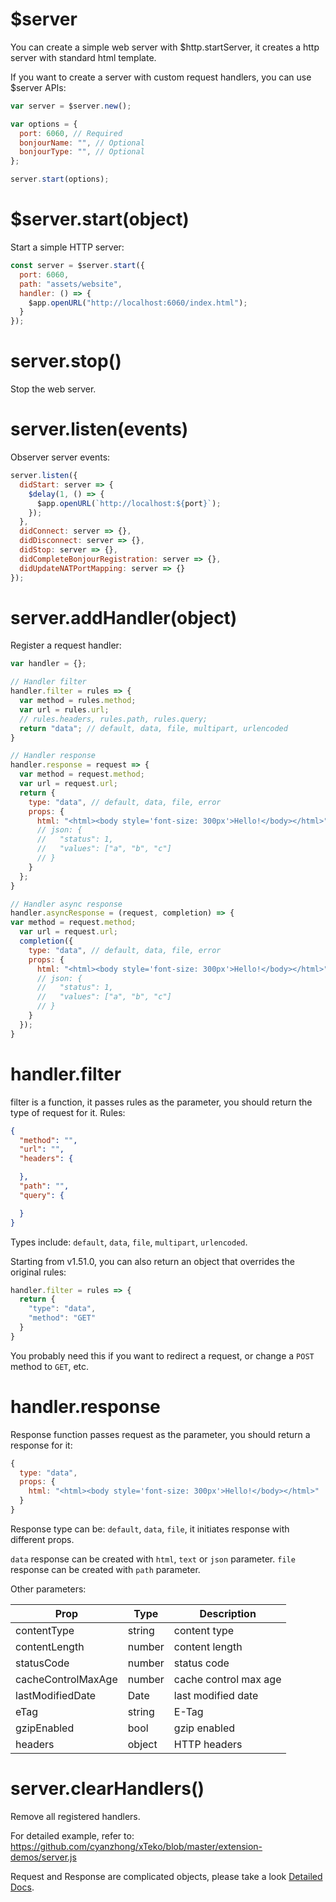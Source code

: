 # $server

You can create a simple web server with $http.startServer, it creates a http server with standard html template.

If you want to create a server with custom request handlers, you can use $server APIs:

```js
var server = $server.new();

var options = {
  port: 6060, // Required
  bonjourName: "", // Optional
  bonjourType: "", // Optional
};

server.start(options);
```

# $server.start(object)

Start a simple HTTP server:

```js
const server = $server.start({
  port: 6060,
  path: "assets/website",
  handler: () => {
    $app.openURL("http://localhost:6060/index.html");
  }
});
```

# server.stop()

Stop the web server.

# server.listen(events)

Observer server events:

```js
server.listen({
  didStart: server => {
    $delay(1, () => {
      $app.openURL(`http://localhost:${port}`);
    });
  },
  didConnect: server => {},
  didDisconnect: server => {},
  didStop: server => {},
  didCompleteBonjourRegistration: server => {},
  didUpdateNATPortMapping: server => {}
});
```

# server.addHandler(object)

Register a request handler:

```js
var handler = {};

// Handler filter
handler.filter = rules => {
  var method = rules.method;
  var url = rules.url;
  // rules.headers, rules.path, rules.query;
  return "data"; // default, data, file, multipart, urlencoded
}

// Handler response
handler.response = request => {
  var method = request.method;
  var url = request.url;
  return {
    type: "data", // default, data, file, error
    props: {
      html: "<html><body style='font-size: 300px'>Hello!</body></html>"
      // json: {
      //   "status": 1,
      //   "values": ["a", "b", "c"]
      // }
    }
  };
}

// Handler async response
handler.asyncResponse = (request, completion) => {
var method = request.method;
  var url = request.url;
  completion({
    type: "data", // default, data, file, error
    props: {
      html: "<html><body style='font-size: 300px'>Hello!</body></html>"
      // json: {
      //   "status": 1,
      //   "values": ["a", "b", "c"]
      // }
    }
  });
}
```

 # handler.filter

 filter is a function, it passes rules as the parameter, you should return the type of request for it. Rules:

```json
{
  "method": "",
  "url": "",
  "headers": {

  },
  "path": "",
  "query": {

  }
}
```

Types include: `default`, `data`, `file`, `multipart`, `urlencoded`.

Starting from v1.51.0, you can also return an object that overrides the original rules:

```js
handler.filter = rules => {
  return {
    "type": "data",
    "method": "GET"
  }
}
```

You probably need this if you want to redirect a request, or change a `POST` method to `GET`, etc.

# handler.response

Response function passes request as the parameter, you should return a response for it:

```js
{
  type: "data",
  props: {
    html: "<html><body style='font-size: 300px'>Hello!</body></html>"
  }
}
```

Response type can be: `default`, `data`, `file`, it initiates response with different props.

`data` response can be created with `html`, `text` or `json` parameter. `file` response can be created with `path` parameter.

Other parameters:

Prop | Type | Description
---|---|---
contentType | string | content type
contentLength | number | content length
statusCode | number | status code
cacheControlMaxAge | number | cache control max age
lastModifiedDate | Date | last modified date
eTag | string | E-Tag
gzipEnabled | bool | gzip enabled
headers | object | HTTP headers

# server.clearHandlers()

Remove all registered handlers.

For detailed example, refer to: https://github.com/cyanzhong/xTeko/blob/master/extension-demos/server.js

Request and Response are complicated objects, please take a look [Detailed Docs](en/object/server.md).